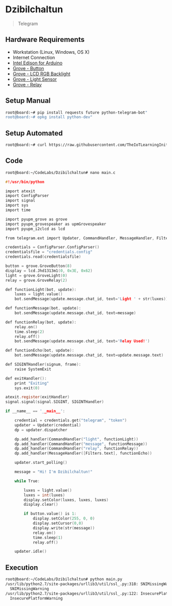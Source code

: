 # Dzibilchaltun

> Telegram

## Hardware Requirements

- Workstation (Linux, Windows, OS X)
- Internet Connection
- [Intel Edison for Arduino](https://www.seeedstudio.com/Intel%C2%AE-Edison-for-Arduino-p-2149.html)
- [Grove - Button](https://www.seeedstudio.com/Grove-Button-p-766.html)
- [Grove - LCD RGB Backlight](http://wiki.seeed.cc/Grove-LCD_RGB_Backlight/)
- [Grove - Light Sensor](https://www.seeedstudio.com/Grove-Light-Sensor-p-746.html)
- [Grove - Relay](https://www.seeedstudio.com/Grove-Relay-p-769.html)

## Setup Manual

```sh
root@board:~# pip install requests future python-telegram-bot"
root@board:~# opkg install python-dev"
```

## Setup Automated

```sh
root@board:~# curl https://raw.githubusercontent.com/TheIoTLearningInitiative/CodeLabs/master/Dzibilchaltun/setup.sh -o - | sh
```

## Code

```sh
root@board:~/CodeLabs/Dzibilchaltun# nano main.c
```

```c
#!/usr/bin/python

import atexit
import ConfigParser
import signal
import sys
import time

import pyupm_grove as grove
import pyupm_grovespeaker as upmGrovespeaker
import pyupm_i2clcd as lcd

from telegram.ext import Updater, CommandHandler, MessageHandler, Filters

credentials = ConfigParser.ConfigParser()
credentialsfile = "credentials.config"
credentials.read(credentialsfile)

button = grove.GroveButton(8)
display = lcd.Jhd1313m1(0, 0x3E, 0x62)
light = grove.GroveLight(0)
relay = grove.GroveRelay(2)

def functionLight(bot, update):
    luxes = light.value()
    bot.sendMessage(update.message.chat_id, text='Light ' + str(luxes))

def functionMessage(bot, update):
    bot.sendMessage(update.message.chat_id, text=message)

def functionRelay(bot, update):
    relay.on()
    time.sleep(2)
    relay.off()
    bot.sendMessage(update.message.chat_id, text='Relay Used!')

def functionEcho(bot, update):
    bot.sendMessage(update.message.chat_id, text=update.message.text)

def SIGINTHandler(signum, frame):
	raise SystemExit

def exitHandler():
	print "Exiting"
	sys.exit(0)

atexit.register(exitHandler)
signal.signal(signal.SIGINT, SIGINTHandler)

if __name__ == '__main__':

    credential = credentials.get("telegram", "token")
    updater = Updater(credential)
    dp = updater.dispatcher

    dp.add_handler(CommandHandler("light", functionLight))
    dp.add_handler(CommandHandler("message", functionMessage))
    dp.add_handler(CommandHandler("relay", functionRelay))
    dp.add_handler(MessageHandler([Filters.text], functionEcho))

    updater.start_polling()

    message = "Hi! I'm Dzibilchaltun!"

    while True:

        luxes = light.value()
        luxes = int(luxes)    
        display.setColor(luxes, luxes, luxes)
        display.clear()

        if button.value() is 1:
            display.setColor(255, 0, 0)
            display.setCursor(0,0)
            display.write(str(message))
            relay.on()
            time.sleep(1)
            relay.off()

    updater.idle()
```

## Execution

```sh
root@board:~/CodeLabs/Dzibilchaltun# python main.py
/usr/lib/python2.7/site-packages/urllib3/util/ssl_.py:318: SNIMissingWarning: An HTTPS request has been made, but the SNI (Subject Name Indication) extension to TLS is not available on this platform. This may cause the server to present an incorrect TLS certificate, which can cause validation failures. You can upgrade to a newer version of Python to solve this. For more information, see https://urllib3.readthedocs.io/en/latest/security.html#snimissingwarning.
  SNIMissingWarning
/usr/lib/python2.7/site-packages/urllib3/util/ssl_.py:122: InsecurePlatformWarning: A true SSLContext object is not available. This prevents urllib3 from configuring SSL appropriately and may cause certain SSL connections to fail. You can upgrade to a newer version of Python to solve this. For more information, see https://urllib3.readthedocs.io/en/latest/security.html#insecureplatformwarning.
  InsecurePlatformWarning
  
```
